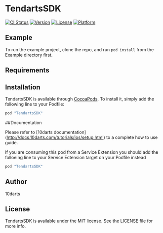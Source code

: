 # TendartsSDK

[![CI Status](https://img.shields.io/travis/10darts/ios-TendartsSDK.svg?style=flat)](https://travis-ci.org/10darts/ios-TendartsSDK)
[![Version](https://img.shields.io/cocoapods/v/TendartsSDK.svg?style=flat)](http://cocoapods.org/pods/TendartsSDK)
[![License](https://img.shields.io/cocoapods/l/TendartsSDK.svg?style=flat)](http://cocoapods.org/pods/TendartsSDK)
[![Platform](https://img.shields.io/cocoapods/p/TendartsSDK.svg?style=flat)](http://cocoapods.org/pods/TendartsSDK)

## Example

To run the example project, clone the repo, and run `pod install` from the Example directory first.

## Requirements

## Installation

TendartsSDK is available through [CocoaPods](http://cocoapods.org). To install
it, simply add the following line to your Podfile:

```ruby
pod "TendartsSDK"
```
##Documentation

Please refer to [10darts documentation] (http://docs.10darts.com/tutorials/ios/setup.html) to a complete how to use guide.

If you are consuming this pod from a Service Extension you should add the folloeing line to your Service Ectension target on your Podfile instead

```ruby
pod "TendartsSDK"
```


## Author

10darts

## License

TendartsSDK is available under the MIT license. See the LICENSE file for more info.
